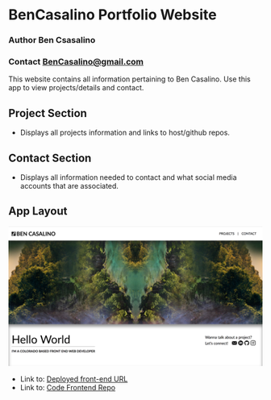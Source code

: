 # BenCasalino Portfolio Website

### Author **Ben Csasalino**
### Contact **BenCasalino@gmail.com**

This website contains all information pertaining to Ben Casalino. Use this app to view projects/details and contact.

## Project Section
* Displays all projects information and links to host/github repos.

## Contact Section
* Displays all information needed to contact and what social media accounts that are associated.


## App Layout
![Layout of the Website](Layout.png)

- Link to: [Deployed front-end URL](https://bencasalino.com/)
- Link to: [Code Frontend Repo](https://github.com/bencasalino/BenCasalino-Portfolio/)